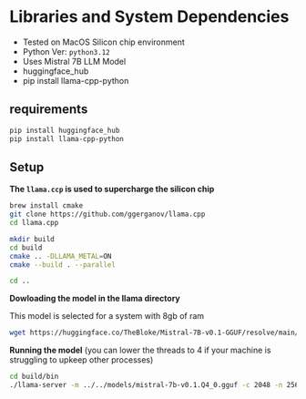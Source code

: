 # Libraries and System Dependencies

- Tested on MacOS Silicon chip environment
- Python Ver: ```python3.12```
- Uses Mistral 7B LLM Model
- huggingface_hub
- pip install llama-cpp-python

## requirements

```bash
pip install huggingface_hub
pip install llama-cpp-python
```

## Setup 



**The ```llama.ccp``` is used to supercharge the silicon chip**

```bash
brew install cmake
git clone https://github.com/ggerganov/llama.cpp
cd llama.cpp

mkdir build
cd build
cmake .. -DLLAMA_METAL=ON
cmake --build . --parallel

cd ..
```

**Dowloading the model in the llama directory**

This model is selected for a system with 8gb of ram
```bash
wget https://huggingface.co/TheBloke/Mistral-7B-v0.1-GGUF/resolve/main/mistral-7b-v0.1.Q4_0.gguf -P ./models

```

**Running the model**
(you can lower the threads to 4 if your machine is struggling to upkeep other processes)
```bash
cd build/bin
./llama-server -m ../../models/mistral-7b-v0.1.Q4_0.gguf -c 2048 -n 256 --threads 8 --n-gpu-layers 50
```

